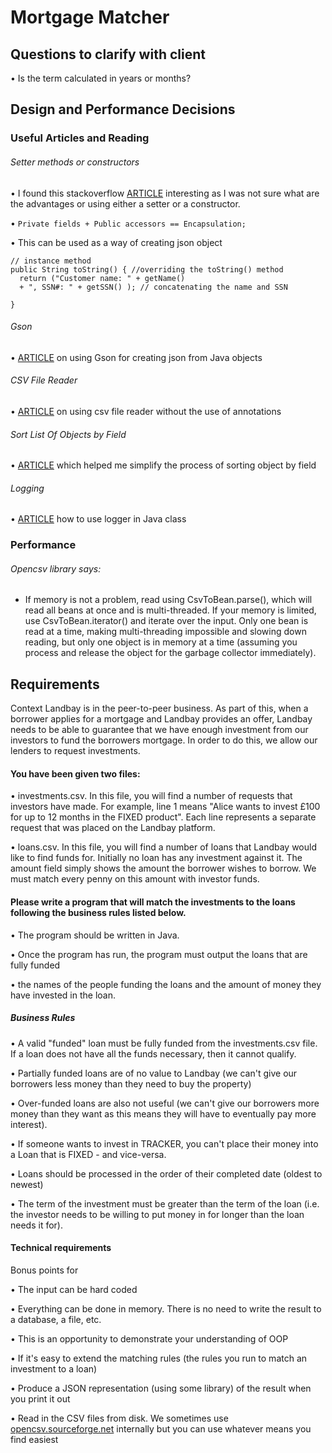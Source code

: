 # Mortgage Matcher

## Questions to clarify with client

• Is the term calculated in years or months?

## Design and Performance Decisions

### Useful Articles and Reading

###### Setter methods or constructors 

• I found this stackoverflow [ARTICLE](https://stackoverflow.com/questions/19359548/setter-methods-or-constructors) interesting as I was not sure what are the advantages
or using either a setter or a constructor. 

• ```Private fields + Public accessors == Encapsulation;```

• This can be used as a way of creating json object 

```` 
// instance method
public String toString() { //overriding the toString() method 
  return ("Customer name: " + getName() 
  + ", SSN#: " + getSSN() ); // concatenating the name and SSN

}
 ````
 
###### Gson 

• [ARTICLE](http://www.vogella.com/tutorials/JavaLibrary-Gson/article.html) on using Gson for 
creating json from Java objects

###### CSV File Reader

• [ARTICLE](https://www.callicoder.com/java-read-write-csv-file-opencsv/) on using csv file reader
without the use of annotations

###### Sort List Of Objects by Field


• [ARTICLE](https://www.codebyamir.com/blog/sort-list-of-objects-by-field-java) which helped me simplify the process of sorting object by field


###### Logging

• [ARTICLE](https://stackoverflow.com/questions/5950557/good-examples-using-java-util-logging) how to use logger in Java class

### Performance

###### Opencsv library says: 

- If memory is not a problem, read using CsvToBean.parse(), which will read all beans at once 
and is multi-threaded. If your memory is limited, use CsvToBean.iterator() and iterate over the input. Only one bean 
is read at a time, making multi-threading impossible and slowing down reading, but only one object is in memory at a
time (assuming you process and release the object for the garbage collector immediately).


## Requirements

Context
Landbay is in the peer-to-peer business. As part of this, when a borrower applies for a mortgage and Landbay provides 
an offer, Landbay needs to be able to guarantee that we have enough investment from our investors to fund the borrowers 
mortgage. In order to do this, we allow our lenders to request investments.

#### You have been given two files:

• investments.csv. In this file, you will find a number of requests that investors have made. For example, line 1 means 
"Alice wants to invest £100 for up to 12 months in the FIXED product". Each line represents a separate request that was 
placed on the Landbay platform.

• loans.csv. In this file, you will find a number of loans that Landbay would like to find funds for. Initially no loan 
has any investment against it. The amount field simply shows the amount the borrower wishes to borrow. We must match every 
penny on this amount with investor funds.


#### Please write a program that will match the investments to the loans following the business rules listed below. 

• The program should be written in Java. 

• Once the program has run, the program must output the loans that are fully funded

• the names of the people funding the loans and the amount of money they have invested in the loan.


##### Business Rules
• A valid "funded" loan must be fully funded from the investments.csv file. If a loan does not have all the funds 
necessary, then it cannot qualify.

• Partially funded loans are of no value to Landbay (we can't give our borrowers less money than they need to 
buy the property)

• Over-funded loans are also not useful (we can't give our borrowers more money than they want as this means they will 
have to eventually pay more interest).

• If someone wants to invest in TRACKER, you can't place their money into a Loan that is FIXED - and vice-versa.

• Loans should be processed in the order of their completed date (oldest to newest)

• The term of the investment must be greater than the term of the loan (i.e. the investor needs to
be willing to put money in for longer than the loan needs it for).

#### Technical requirements

Bonus points for

• The input can be hard coded

• Everything can be done in memory. There is no need to write the result to a database, a file, etc.

• This is an opportunity to demonstrate your understanding of OOP

• If it's easy to extend the matching rules (the rules you run to match an investment to a loan)

• Produce a JSON representation (using some library) of the result when you print it out

• Read in the CSV files from disk. We sometimes use [opencsv.sourceforge.net](http://opencsv.sourceforge.net/) internally but
you can use whatever means you find easiest